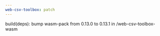 ```yaml
---
web-csv-toolbox: patch
---
```


build(deps): bump wasm-pack from 0.13.0 to 0.13.1 in /web-csv-toolbox-wasm
